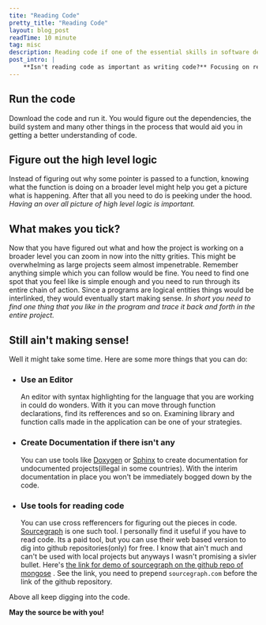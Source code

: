```yaml
---
tite: "Reading Code"
pretty_title: "Reading Code"
layout: blog_post
readTime: 10 minute
tag: misc
description: Reading code if one of the essential skills in software development. This post shows you ways how you can read code effectively. Follow along to know the tools you can employ to make reading code easier.
post_intro: |
    **Isn't reading code as important as writing code?** Focusing on reading code makes sense rather than blurting out code(which by the way is called *art of creating bugs*). Reading code from a project can be a bit more complicated than it sounds but the benefits outweighs the initial efforts. You might be new to the language and its alien constructs mightcause a bumpy ride on understanding the code. A bit of persisten effort is all you need to analyze the code and learn out of it.  Here are some of the ways to make reading code easier for you.
---
```


## Run the code
Download the code and run it. You would figure out the dependencies, the build system and many other things in the process that would aid you in getting a better understanding of code.

## Figure out the high level logic
Instead of figuring out why some pointer is passed to a function, knowing what the function is doing on a broader level might help you get a picture what is happening. After that all you need to do is peeking under the hood. *Having an over all picture of high level logic is important.*

## What makes you tick?
Now that you have figured out what and how the project is working on a broader level you can zoom in now into the nitty grities. This might be overwhelming as large projects seem almost impenetrable. Remember anything simple which you can follow would be fine. You need to find one spot that you feel like is simple enough and you need to run through its entire chain of action. Since a programs are logical entities things would be interlinked, they would eventually start making sense. *In short you need to find one thing that you like in the program and trace it back and forth in the entire project.*

## Still ain't making sense!
Well it might take some time. Here are some more things that you can do:

+ ### Use an Editor
    An editor with syntax highlighting for the language that you are working in could do wonders. With it you can move through function   declarations, find its refferences and so on. Examining library and function calls made in the application can be one of your strategies.

+ ### Create Documentation if there isn't any
    You can use tools like <a href="https://www.doxygen.nl/index.html" title="link to homepage of doxygen documentation tool" target="_blank">Doxygen</a> or <a href="https://www.sphinx-doc.org/en/master/" title="Sphinx Documentation tool homepage" target="_blank">Sphinx</a> to create documentation for undocumented projects(illegal in some countries). With the interim documentation in place you won't be immediately bogged down by the code.

+ ### Use tools for reading code
    You can use cross refferencers for figuring out the pieces in code.
    <a href="https://about.sourcegraph.com/" title="About Sourcegraph code search tool" target="_blank">Sourcegraph</a> is one such tool. I personally find it useful if you have to read code. Its a paid tool, but you can use their web based 
    version to dig into github repositories(only) for free. I know that ain't much and can't be used with local projects but anyways I wasn't promising a sivler bullet. Here's <a href="https://sourcegraph.com/github.com/cesanta/mongoose" target="_blank" title="try out source graph on mongose github repository">the link for demo of sourcegraph on the github repo of mongose</a> . See the link, you need to prepend `sourcegraph.com` before the link of the github repository.

Above all keep digging into the code.

**May the source be with you!**

